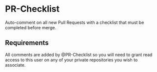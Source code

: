 # PR-Checklist
Auto-comment on all new Pull Requests with a checklist that must be completed before merge.

## Requirements

All comments are added by @PR-Checklist so you will need to grant read access to this user on any of your private repositories you wish to associate. 

